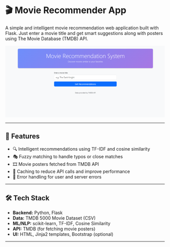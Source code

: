 # 🎬 Movie Recommender App

A simple and intelligent movie recommendation web application built with Flask. Just enter a movie title and get smart suggestions along with posters using The Movie Database (TMDB) API.

![screenshot](https://github.com/isuru-priyankara/movie_recommender/blob/fb03a7ab35ad08b1983e84ad707b3c558c128525/Screenshot%20(85).png) <!-- Optional: Replace with actual screenshot if available -->

---

## 🚀 Features

- 🔍 Intelligent recommendations using TF-IDF and cosine similarity
- 🎭 Fuzzy matching to handle typos or close matches
- 🎞️ Movie posters fetched from TMDB API
- 💾 Caching to reduce API calls and improve performance
- 🔧 Error handling for user and server errors

---

## 🛠️ Tech Stack

- **Backend:** Python, Flask
- **Data:** TMDB 5000 Movie Dataset (CSV)
- **ML/NLP:** scikit-learn, TF-IDF, Cosine Similarity
- **API:** TMDB (for fetching movie posters)
- **UI:** HTML, Jinja2 templates, Bootstrap (optional)

---


